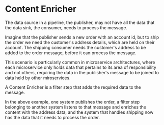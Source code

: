 # Content Enricher #

The data source in a pipeline, the publisher, may not have all the data that the data sink, the consumer, needs to process the message.

Imagine that the publisher sends a new order with an account id, but to ship the order we need the customer's address details, which are held on their account. The shipping consumer needs the customer's address to be added to the order message, before it can process the message.

This scenario is particularly common in microservice architectures, where each microservice only holds data that pertains to its area of responsibility and not others, requiring the data in the publisher's message to be joined to data held by other miroservices.

A Content Enricher is a filter step that adds the required data to the message. 

In the above example, one system publishes the order, a filter step belonging to another system listens to that message and enriches the content with the address data, and the system that handles shipping now has the data that it needs to process the order.


